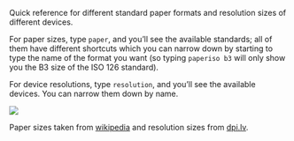 Quick reference for different standard paper formats and resolution sizes of different devices.

For paper sizes, type `paper`, and you’ll see the available standards; all of them have different shortcuts which you can narrow down by starting to type the name of the format you want (so typing `paperiso b3` will only show you the B3 size of the ISO 126 standard).

For device resolutions, type `resolution`, and you’ll see the available devices. You can narrow them down by name.

![](https://i.imgur.com/6EIpi2X.png)

Paper sizes taken from [wikipedia](https://en.wikipedia.org/wiki/Paper_sizes) and resolution sizes from [dpi.lv](http://dpi.lv/).
